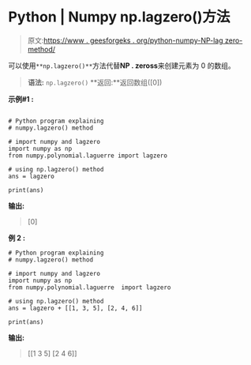 # Python | Numpy np.lagzero()方法

> 原文:[https://www . geesforgeks . org/python-numpy-NP-lag zero-method/](https://www.geeksforgeeks.org/python-numpy-np-lagzero-method/)

可以使用`**np.lagzero()**`方法代替**NP . zeross**来创建元素为 0 的数组。

> **语法:** `np.lagzero()`
> **返回:**返回数组([0])

**示例#1 :**

```

# Python program explaining
# numpy.lagzero() method 

# import numpy and lagzero
import numpy as np
from numpy.polynomial.laguerre import lagzero

# using np.lagzero() method
ans = lagzero

print(ans)
```

**输出:**

> [0]

**例 2 :**

```
# Python program explaining
# numpy.lagzero() method 

# import numpy and lagzero
import numpy as np
from numpy.polynomial.laguerre  import lagzero

# using np.lagzero() method
ans = lagzero + [[1, 3, 5], [2, 4, 6]]

print(ans)
```

**输出:**

> [[1 3 5]
> [2 4 6]]